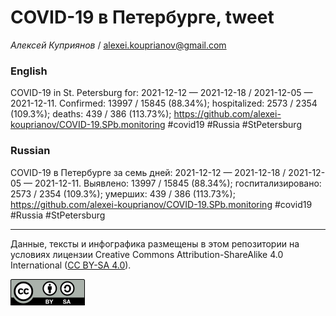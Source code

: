 COVID-19 в Петербурге, tweet
============================

*Алексей Куприянов* /
<a href="mailto:alexei.kouprianov@gmail.com" class="email">alexei.kouprianov@gmail.com</a>

### English

COVID-19 in St. Petersburg for: 2021-12-12 — 2021-12-18 / 2021-12-05 —
2021-12-11. Сonfirmed: 13997 / 15845 (88.34%); hospitalized: 2573 / 2354
(109.3%); deaths: 439 / 386 (113.73%);
<a href="https://github.com/alexei-kouprianov/COVID-19.SPb.monitoring" class="uri">https://github.com/alexei-kouprianov/COVID-19.SPb.monitoring</a>
\#covid19 \#Russia \#StPetersburg

### Russian

COVID-19 в Петербурге за семь дней: 2021-12-12 — 2021-12-18 / 2021-12-05
— 2021-12-11. Выявлено: 13997 / 15845 (88.34%); госпитализировано: 2573
/ 2354 (109.3%); умерших: 439 / 386 (113.73%);
<a href="https://github.com/alexei-kouprianov/COVID-19.SPb.monitoring" class="uri">https://github.com/alexei-kouprianov/COVID-19.SPb.monitoring</a>
\#covid19 \#Russia \#StPetersburg

------------------------------------------------------------------------

Данные, тексты и инфографика размещены в этом репозитории на условиях
лицензии Creative Commons Attribution-ShareAlike 4.0 International ([CC
BY-SA 4.0](https://creativecommons.org/licenses/by-sa/4.0/)).

![](../misc/CC-BY-SA-icon.png "CC-BY-SA")
